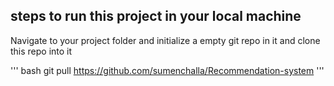 ## steps to run this project in your local machine
Navigate to your project folder and initialize a empty git repo in it and clone this repo into it

''' bash
git pull https://github.com/sumenchalla/Recommendation-system
'''
